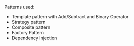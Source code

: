 Patterns used:
- Template pattern with Add/Subtract and Binary Operator
- Strategy pattern
- Composite pattern
- Factory Pattern
- Dependency Injection


